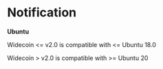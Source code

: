 # Notification

**Ubuntu**

Widecoin <= v2.0 is compatible with <= Ubuntu 18.0

Widecoin > v2.0 is compatible with >= Ubuntu 20
